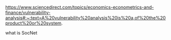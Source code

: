 https://www.sciencedirect.com/topics/economics-econometrics-and-finance/vulnerability-analysis#:~:text=A%20vulnerability%20analysis%20is%20a,of%20the%20product%20or%20system.



what is SocNet